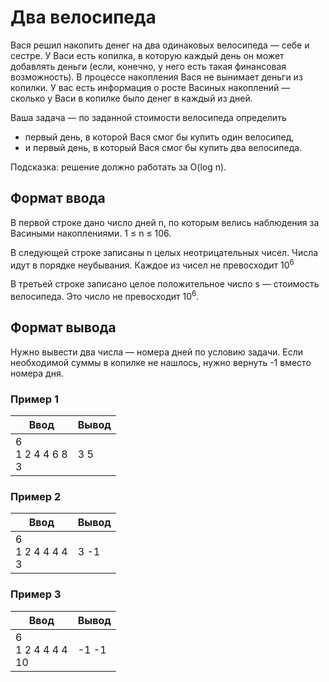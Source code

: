 # Два велосипеда

Вася решил накопить денег на два одинаковых велосипеда — себе и сестре. У Васи есть копилка, в которую каждый день он может
добавлять деньги (если, конечно, у него есть такая финансовая возможность). В процессе накопления Вася не вынимает деньги из копилки.
У вас есть информация о росте Васиных накоплений — сколько у Васи в копилке было денег в каждый из дней.

Ваша задача — по заданной стоимости велосипеда определить

- первый день, в которой Вася смог бы купить один велосипед,
- и первый день, в который Вася смог бы купить два велосипеда.

Подсказка: решение должно работать за O(log n).

## Формат ввода

В первой строке дано число дней n, по которым велись наблюдения за Васиными накоплениями. 1 ≤ n ≤ 106.

В следующей строке записаны n целых неотрицательных чисел. Числа идут в порядке неубывания. Каждое из чисел не превосходит 10<sup>6</sup>

В третьей строке записано целое положительное число s — стоимость велосипеда. Это число не превосходит 10<sup>6</sup>.

## Формат вывода

Нужно вывести два числа — номера дней по условию задачи. Если необходимой суммы в копилке не нашлось, нужно вернуть -1 вместо номера дня.

### Пример 1

| Ввод                    | Вывод |
|-------------------------|-------|
| 6<br/>1 2 4 4 6 8<br/>3 |  3 5  |

### Пример 2

| Ввод                    | Вывод |
|-------------------------|-------|
| 6<br/>1 2 4 4 4 4<br/>3 | 3 -1  |

### Пример 3

| Ввод                     | Вывод |
|--------------------------|-------|
| 6<br/>1 2 4 4 4 4<br/>10 | -1 -1 |